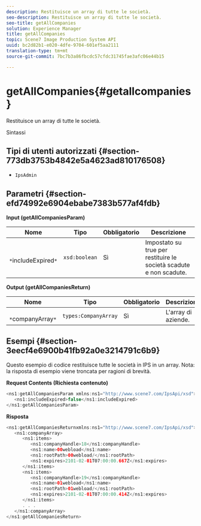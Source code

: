 ```yaml
---
description: Restituisce un array di tutte le società.
seo-description: Restituisce un array di tutte le società.
seo-title: getAllCompanies
solution: Experience Manager
title: getAllCompanies
topic: Scene7 Image Production System API
uuid: bc2d82b1-e020-4dfe-9704-601ef5aa2111
translation-type: tm+mt
source-git-commit: 7bc7b3a86fbcdc57cfdc31745fae3afc06e44b15

---
```



# getAllCompanies{#getallcompanies}

Restituisce un array di tutte le società.

Sintassi

## Tipi di utenti autorizzati {#section-773db3753b4842e5a4623ad810176508}

* `IpsAdmin`

## Parametri {#section-efd74992e6904ebabe7383b577af4fdb}

**Input (getAllCompaniesParam)**

| Nome | Tipo | Obbligatorio | Descrizione |
|---|---|---|---|
| ` *`includeExpired`*` | `xsd:boolean` | Sì | Impostato su true per restituire le società scadute e non scadute. |

**Output (getAllCompaniesReturn)**

| Nome | Tipo | Obbligatorio | Descrizione |
|---|---|---|---|
| ` *`companyArray`*` | `types:CompanyArray` | Sì | L&#39;array di aziende. |

## Esempi {#section-3eecf4e6900b41fb92a0e3214791c6b9}

Questo esempio di codice restituisce tutte le società in IPS in un array. Nota: la risposta di esempio viene troncata per ragioni di brevità.

**Request Contents (Richiesta contenuto)**

```java
<ns1:getAllCompaniesParam xmlns:ns1="http://www.scene7.com/IpsApi/xsd">
   <ns1:includeExpired>false</ns1:includeExpired>
</ns1:getAllCompaniesParam>
```

**Risposta**

```java
<ns1:getAllCompaniesReturnxmlns:ns1="http://www.scene7.com/IpsApi/xsd">
   <ns1:companyArray>
      <ns1:items>
         <ns1:companyHandle>18</ns1:companyHandle>
         <ns1:name>00webload</ns1:name>
         <ns1:rootPath>00webload/</ns1:rootPath>
         <ns1:expires>2101-02-01T07:00:00.667Z</ns1:expires>
      </ns1:items>
      <ns1:items>
         <ns1:companyHandle>19</ns1:companyHandle>
         <ns1:name>01webload</ns1:name>
         <ns1:rootPath>01webload/</ns1:rootPath>
         <ns1:expires>2101-02-01T07:00:00.414Z</ns1:expires>
      </ns1:items>
      . . .
   </ns1:companyArray>
</ns1:getAllCompaniesReturn>
```

